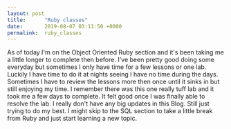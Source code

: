 ```yaml
---
layout: post
title:      "Ruby classes"
date:       2019-08-07 03:11:50 +0000
permalink:  ruby_classes
---
```



As of today I'm on the Object Oriented Ruby section and it's been taking me a little longer to complete then before.  I've been pretty good doing some everyday but sometimes I only have time for a few lessons or one lab.  Luckily I have time to do it at nights seeing I have no time during the days.  Sometimes I have to review the lessons more then once until it sinks in but still enjoying my time.  I remember there was this one really tuff lab and it took me a few days to complete.  It felt  good once I was finally able to resolve the lab.  I really don't have any big updates in this Blog.  Still just trying to do my best.  I might skip to the SQL section to take a little break from Ruby and just start learning a new topic.  
